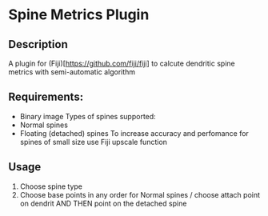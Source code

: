 # Spine Metrics Plugin 

## Description
A plugin for (Fiji)[https://github.com/fiji/fiji] to calcute dendritic spine metrics with semi-automatic algorithm

## Requirements:
* Binary image
Types of spines supported:
* Normal spines
* Floating (detached) spines 
To increase accuracy and perfomance for spines of small size use Fiji upscale function

## Usage
1. Choose spine type
2. Choose base points in any order for Normal spines / choose attach point on dendrit AND THEN point on the detached spine
